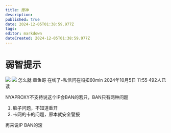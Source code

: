 ```yaml
---
title: 原神
description: 
published: true
date: 2024-12-05T01:38:59.977Z
tags: 
editor: markdown
dateCreated: 2024-12-05T01:38:59.977Z
---
```


# 弱智提示
![](https://img.shields.io/badge/andy-white?style=for-the-badge&label=Editor) ![](https://img.shields.io/badge/Fisunia_Faint-pink?style=for-the-badge&label=Achieved-BY)
怎么就 章鱼哥 在线了-私信问在吗扣60min
2024年10月5日 11:55
492人已读

NYAPROXY不支持说这个IP会BAN的若只，BAN只有两种问题

1. 脑子问题，不知道重开
2. 卡网的卡的问题，原本就安全警报

再来说IP BAN的滚